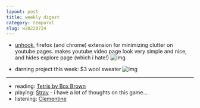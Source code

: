 ```yaml
---
layout: post
title: weekly digest
category: temporal
slug: w20220724
---
```


- [unhook](https://addons.mozilla.org/en-US/firefox/addon/youtube-recommended-videos/), firefox (and chrome) extension for minimizing clutter on youtube pages. makes youtube video page look very simple and nice, and hides explore page (which i hate!)
![img](images/unhook.PNG)

- darning project this week: $3 wool sweater
![img](images/darn.JPG)

***
- reading: [Tetris by Box Brown](https://www.goodreads.com/book/show/27414415-tetris?)
- playing: [Stray](https://stray.game/) - i have a lot of thoughts on this game...
- listening: [Clementine](https://open.spotify.com/track/7ebe1xN7k4WLIP6ERROxEB?si=b4315794122d474b)
